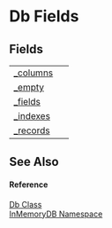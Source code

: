 # Db Fields




## Fields
<table>
<tr>
<td><a href="816d168b-8b85-49a5-6a42-28716d8fb552">_columns</a></td>
<td> </td></tr>
<tr>
<td><a href="6a307a6a-2328-bbdf-d47a-0cceaf58176f">_empty</a></td>
<td> </td></tr>
<tr>
<td><a href="72160e28-d32f-b5ef-18d2-758a4cfe46c2">_fields</a></td>
<td> </td></tr>
<tr>
<td><a href="2b802403-b780-032d-042f-fa259a70b67d">_indexes</a></td>
<td> </td></tr>
<tr>
<td><a href="92d649a7-6b8a-d285-7e14-6e78531a4b4b">_records</a></td>
<td> </td></tr>
</table>

## See Also


#### Reference
<a href="072256a6-4e86-2a0a-723b-934e64bcdb43">Db Class</a>  
<a href="044e8d7f-0f94-a8b4-bd65-529f6359fdf7">InMemoryDB Namespace</a>  
